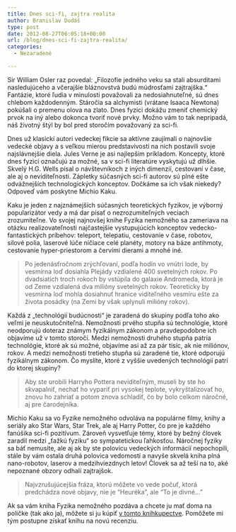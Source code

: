 ```yaml
---
title: Dnes sci-fi, zajtra realita
author: Branislav Dudáš
type: post
date: 2012-08-27T06:05:18+00:00
url: /blog/dnes-sci-fi-zajtra-realita/
categories:
  - Nezaradené

---
```

Sir William Osler raz povedal: &#8222;Filozofie jedného veku sa stali absurditami nasledujúceho a včerajšie bláznovstvá budú múdrosťami zajtrajška.&#8220; Fantázie, ktoré ľudia v minulosti považovali za nedosiahnuteľné, sú dnes chlebom každodenným. Stáročia sa alchymisti (vrátane Isaaca Newtona) pokúšali o premenu olova na zlato. Dnes fyzici dokážu zmeniť chemický prvok na iný alebo dokonca tvoriť nové prvky. Možno vám to tak nepripadá, náš životný štýl by bol pred storočím považovaný za sci-fi.

<!--more-->

Dnes už klasickí autori vedeckej fikcie sa aktívne zaujímali o najnovšie vedecké objavy a s veľkou mierou predstavivosti na nich postavili svoje najslávnejšie diela. Jules Verne je asi najlepším príkladom. Koncepty, ktoré dnes fyzici označujú za možné, sa v sci-fi literatúre vyskytujú už dlhšie. Skvelý H.G. Wells písal o návštevníkoch z iných dimenzií, cestovaní v čase, ale aj o neviditeľnosti. Zápletky súčasných sci-fi autorov sú plné ešte odvážnejších technologických konceptov. Dočkáme sa ich však niekedy? Odpoveď vám poskytne Michio Kaku.

Kaku je jeden z najznámejších súčasných teoretických fyzikov, je výborný popularizátor vedy a má dar písať o nezrozumiteľných veciach zrozumiteľne. Vo svojej najnovšej knihe Fyzika nemožného sa zameriava na otázku realizovateľnosti najčastejšie vystupujúcich konceptov vedecko-fantastických príbehov: teleport, telepatiu, cestovanie v čase, robotov, silové polia, laserové lúče ničiace celé planéty, motory na báze antihmoty, cestovanie hyper-priestorom a červími dierami a mnohé iné.

> Po jedenásťročnom zrýchľovaní, podľa hodín vo vnútri lode, by vesmírna loď dosiahla Plejády vzdialené 400 svetelných rokov. Po dvadsiatich troch rokoch by vstúpila do galaxie Andromeda, ktorá je od Zeme vzdialená dva milióny svetelných rokov. Teoreticky by vesmírna loď mohla dosiahnuť hranice viditeľného vesmíru ešte za života posádky (na Zemi by však uplynuli milióny rokov).

Každá z &#8222;technológií budúcnosti&#8220; je zaradená do skupiny podľa toho ako veľmi je neuskutočniteľná. Nemožnosti prvého stupňa sú technológie, ktoré neodporujú doteraz známym fyzikálnym zákonom a pravdepodobne ich objavíme už v tomto storočí. Medzi nemožnosti druhého stupňa patria technológie, ktoré ak sú možné, objavíme asi až za pár tisíc, ak nie miliónov, rokov. A medzi nemožnosti tretieho stupňa sú zaradené tie, ktoré odporujú fyzikálnym zákonom. Čo myslíte, ktoré z vyššie uvedených technológií patrí do ktorej skupiny?

> Aby ste urobili Harryho Pottera neviditeľným, museli by ste ho skvapalniť, nechať ho vypariť pri vysokej teplote, vykryštalizovať ho, znovu ho zahriať a potom znova schladiť, čo by bolo celkom náročné, aj pre čarodejníka.

Michio Kaku sa vo Fyzike nemožného odvoláva na populárne filmy, knihy a seriály ako Star Wars, Star Trek, ale aj Harry Potter, čo pre je každého fanúšika sci-fi pozitívum. Zároveň vysvetľuje témy, ktoré by bežný človek zaradil medzi &#8222;ťažkú fyziku&#8220; so sympatetickou ľahkosťou. Náročnej fyziky sa báť nemusíte, ale aj ak by ste polovicu vedeckých informácií nepochopili, stále by vám ostala druhá polovica vedomostí a navyše skvelá kniha plná nano-robotov, laserov a medzihviezdnych letov! Človek sa až teší na to, aké nepoznané obzory odhalí zajtrajšok.

> Najvzrušujúcejšia fráza, ktorú môžete vo vede počuť, ktorá predchádza nové objavy, nie je “Heuréka”, ale “To je divné…”

Ak sa vám kniha Fyzika nemožného pozdáva a chcete ju mať doma na poličke (tak ako ja), môžete si ju kúpiť <a title="Michio Kaku" href="http://www.martinus.sk/?uItem=81203&z=branod" target="_blank">v tomto kníhkupectve</a>. Pomôžete mi tým postupne získať knihu na novú recenziu.